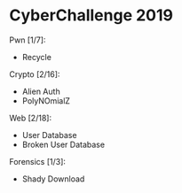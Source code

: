 # CyberChallenge 2019

Pwn [1/7]:
- Recycle

Crypto [2/16]:
- Alien Auth
- PolyNOmialZ

Web [2/18]:
- User Database
- Broken User Database

Forensics [1/3]:
- Shady Download

